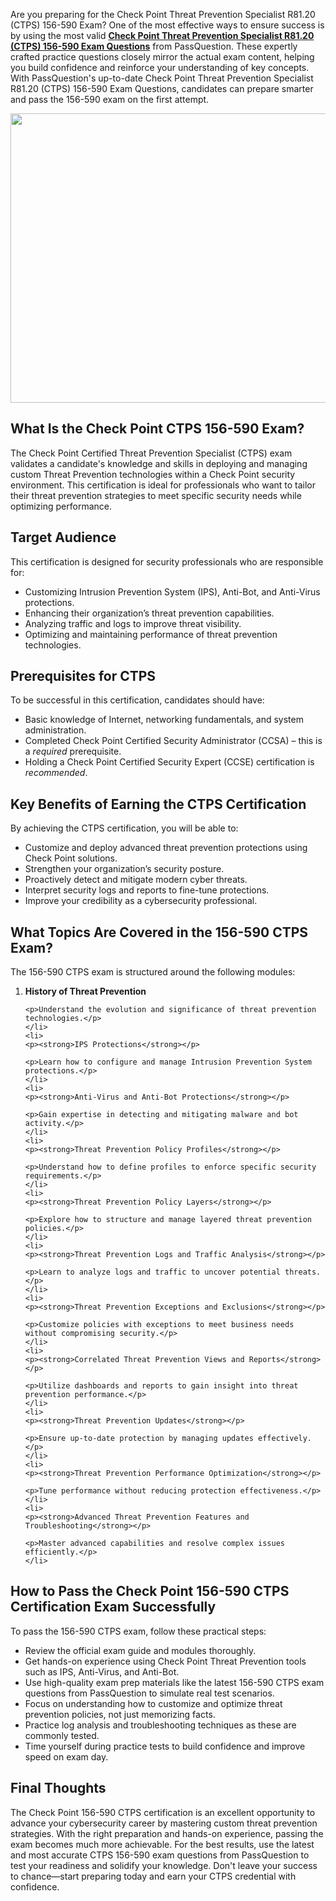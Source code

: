 <p>Are you preparing for the Check Point Threat Prevention Specialist R81.20 (CTPS) 156-590 Exam? One of the most effective ways to ensure success is by using the most valid <strong><a href="https://www.passquestion.com/156-590.html">Check Point Threat Prevention Specialist R81.20 (CTPS) 156-590 Exam Questions</a></strong> from PassQuestion. These expertly crafted practice questions closely mirror the actual exam content, helping you build confidence and reinforce your understanding of key concepts. With PassQuestion&#39;s up-to-date Check Point Threat Prevention Specialist R81.20 (CTPS) 156-590 Exam Questions, candidates can prepare smarter and pass the 156-590 exam on the first attempt.</p>

<p><img alt="" src="https://www.passquestion.com/uploads/pqcom/images/20250703/3cba2e717e68055704c890cfc3d767a9.jpg" style="height:463px; width:618px" /></p>

<h2><strong>What Is the Check Point CTPS 156-590 Exam?</strong></h2>

<p>The Check Point Certified Threat Prevention Specialist (CTPS) exam validates a candidate&#39;s knowledge and skills in deploying and managing custom Threat Prevention technologies within a Check Point security environment. This certification is ideal for professionals who want to tailor their threat prevention strategies to meet specific security needs while optimizing performance.</p>

<h2><strong>Target Audience</strong></h2>

<p>This certification is designed for security professionals who are responsible for:</p>

<ul>
	<li>Customizing Intrusion Prevention System (IPS), Anti-Bot, and Anti-Virus protections.</li>
	<li>Enhancing their organization&rsquo;s threat prevention capabilities.</li>
	<li>Analyzing traffic and logs to improve threat visibility.</li>
	<li>Optimizing and maintaining performance of threat prevention technologies.</li>
</ul>

<h2><strong>Prerequisites for CTPS</strong></h2>

<p>To be successful in this certification, candidates should have:</p>

<ul>
	<li>Basic knowledge of Internet, networking fundamentals, and system administration.</li>
	<li>Completed Check Point Certified Security Administrator (CCSA) &ndash; this is a <em>required</em> prerequisite.</li>
	<li>Holding a Check Point Certified Security Expert (CCSE) certification is <em>recommended</em>.</li>
</ul>

<h2><strong>Key Benefits of Earning the CTPS Certification</strong></h2>

<p>By achieving the CTPS certification, you will be able to:</p>

<ul>
	<li>Customize and deploy advanced threat prevention protections using Check Point solutions.</li>
	<li>Strengthen your organization&rsquo;s security posture.</li>
	<li>Proactively detect and mitigate modern cyber threats.</li>
	<li>Interpret security logs and reports to fine-tune protections.</li>
	<li>Improve your credibility as a cybersecurity professional.</li>
</ul>

<h2><strong>What Topics Are Covered in the 156-590 CTPS Exam?</strong></h2>

<p>The 156-590 CTPS exam is structured around the following modules:</p>

<ol>
	<li>
	<p><strong>History of Threat Prevention</strong></p>

	<p>Understand the evolution and significance of threat prevention technologies.</p>
	</li>
	<li>
	<p><strong>IPS Protections</strong></p>

	<p>Learn how to configure and manage Intrusion Prevention System protections.</p>
	</li>
	<li>
	<p><strong>Anti-Virus and Anti-Bot Protections</strong></p>

	<p>Gain expertise in detecting and mitigating malware and bot activity.</p>
	</li>
	<li>
	<p><strong>Threat Prevention Policy Profiles</strong></p>

	<p>Understand how to define profiles to enforce specific security requirements.</p>
	</li>
	<li>
	<p><strong>Threat Prevention Policy Layers</strong></p>

	<p>Explore how to structure and manage layered threat prevention policies.</p>
	</li>
	<li>
	<p><strong>Threat Prevention Logs and Traffic Analysis</strong></p>

	<p>Learn to analyze logs and traffic to uncover potential threats.</p>
	</li>
	<li>
	<p><strong>Threat Prevention Exceptions and Exclusions</strong></p>

	<p>Customize policies with exceptions to meet business needs without compromising security.</p>
	</li>
	<li>
	<p><strong>Correlated Threat Prevention Views and Reports</strong></p>

	<p>Utilize dashboards and reports to gain insight into threat prevention performance.</p>
	</li>
	<li>
	<p><strong>Threat Prevention Updates</strong></p>

	<p>Ensure up-to-date protection by managing updates effectively.</p>
	</li>
	<li>
	<p><strong>Threat Prevention Performance Optimization</strong></p>

	<p>Tune performance without reducing protection effectiveness.</p>
	</li>
	<li>
	<p><strong>Advanced Threat Prevention Features and Troubleshooting</strong></p>

	<p>Master advanced capabilities and resolve complex issues efficiently.</p>
	</li>
</ol>

<h2><strong>How to Pass the Check Point 156-590 CTPS Certification Exam Successfully</strong></h2>

<p>To pass the 156-590 CTPS exam, follow these practical steps:</p>

<ul>
	<li>Review the official exam guide and modules thoroughly.</li>
	<li>Get hands-on experience using Check Point Threat Prevention tools such as IPS, Anti-Virus, and Anti-Bot.</li>
	<li>Use high-quality exam prep materials like the latest 156-590 CTPS exam questions from PassQuestion to simulate real test scenarios.</li>
	<li>Focus on understanding how to customize and optimize threat prevention policies, not just memorizing facts.</li>
	<li>Practice log analysis and troubleshooting techniques as these are commonly tested.</li>
	<li>Time yourself during practice tests to build confidence and improve speed on exam day.</li>
</ul>

<h2><strong>Final Thoughts</strong></h2>

<p>The Check Point 156-590 CTPS certification is an excellent opportunity to advance your cybersecurity career by mastering custom threat prevention strategies. With the right preparation and hands-on experience, passing the exam becomes much more achievable. For the best results, use the latest and most accurate CTPS 156-590 exam questions from PassQuestion to test your readiness and solidify your knowledge. Don&#39;t leave your success to chance&mdash;start preparing today and earn your CTPS credential with confidence.</p>

<p><!-- notionvc: 392efbc0-0eeb-4e39-b912-1e52f75797e9 --></p>
